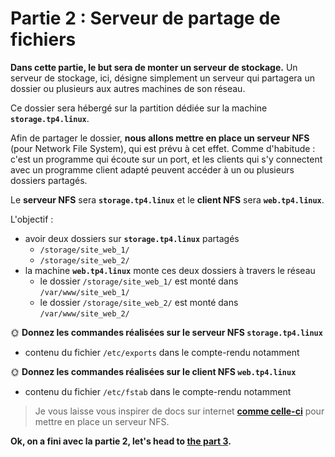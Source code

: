 # Partie 2 : Serveur de partage de fichiers

**Dans cette partie, le but sera de monter un serveur de stockage.** Un serveur de stockage, ici, désigne simplement un serveur qui partagera un dossier ou plusieurs aux autres machines de son réseau.

Ce dossier sera hébergé sur la partition dédiée sur la machine **`storage.tp4.linux`**.

Afin de partager le dossier, **nous allons mettre en place un serveur NFS** (pour Network File System), qui est prévu à cet effet. Comme d'habitude : c'est un programme qui écoute sur un port, et les clients qui s'y connectent avec un programme client adapté peuvent accéder à un ou plusieurs dossiers partagés.

Le **serveur NFS** sera **`storage.tp4.linux`** et le **client NFS** sera **`web.tp4.linux`**.

L'objectif :

- avoir deux dossiers sur **`storage.tp4.linux`** partagés
  - `/storage/site_web_1/`
  - `/storage/site_web_2/`
- la machine **`web.tp4.linux`** monte ces deux dossiers à travers le réseau
  - le dossier `/storage/site_web_1/` est monté dans `/var/www/site_web_1/`
  - le dossier `/storage/site_web_2/` est monté dans `/var/www/site_web_2/`

🌞 **Donnez les commandes réalisées sur le serveur NFS `storage.tp4.linux`**

- contenu du fichier `/etc/exports` dans le compte-rendu notamment

🌞 **Donnez les commandes réalisées sur le client NFS `web.tp4.linux`**

- contenu du fichier `/etc/fstab` dans le compte-rendu notamment

> Je vous laisse vous inspirer de docs sur internet **[comme celle-ci](https://www.digitalocean.com/community/tutorials/how-to-set-up-an-nfs-mount-on-rocky-linux-9)** pour mettre en place un serveur NFS.

**Ok, on a fini avec la partie 2, let's head to [the part 3](./../part3/README.md).**